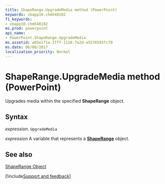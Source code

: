 ```yaml
---
title: ShapeRange.UpgradeMedia method (PowerPoint)
keywords: vbapp10.chm548102
f1_keywords:
- vbapp10.chm548102
ms.prod: powerpoint
api_name:
- PowerPoint.ShapeRange.UpgradeMedia
ms.assetid: a05e171a-1fff-1128-7a2d-a5576593fc70
ms.date: 06/08/2017
localization_priority: Normal
---
```



# ShapeRange.UpgradeMedia method (PowerPoint)

Upgrades media within the specified  **ShapeRange** object.


## Syntax

_expression_. `UpgradeMedia`

 _expression_ A variable that represents a **[ShapeRange](PowerPoint.ShapeRange.md)** object.


## See also


[ShapeRange Object](PowerPoint.ShapeRange.md)

[!include[Support and feedback](~/includes/feedback-boilerplate.md)]